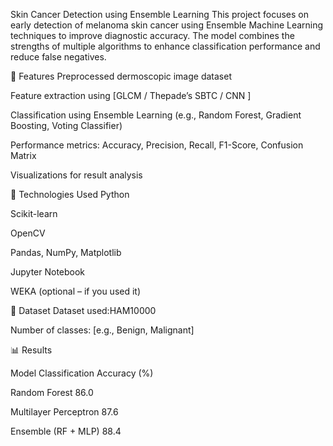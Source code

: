 Skin Cancer Detection using Ensemble Learning
This project focuses on early detection of melanoma skin cancer using Ensemble Machine Learning techniques to improve diagnostic accuracy. The model combines the strengths of multiple algorithms to enhance classification performance and reduce false negatives.

📌 Features
Preprocessed dermoscopic image dataset

Feature extraction using [GLCM / Thepade’s SBTC / CNN ]

Classification using Ensemble Learning (e.g., Random Forest, Gradient Boosting, Voting Classifier)

Performance metrics: Accuracy, Precision, Recall, F1-Score, Confusion Matrix

Visualizations for result analysis

🧰 Technologies Used
Python

Scikit-learn

OpenCV

Pandas, NumPy, Matplotlib

Jupyter Notebook

WEKA (optional – if you used it)

📁 Dataset
Dataset used:HAM10000

Number of classes: [e.g., Benign, Malignant]

📊 Results

Model	                       Classification Accuracy (%)

Random Forest         	     86.0

Multilayer Perceptron	       87.6

Ensemble (RF + MLP)	         88.4


